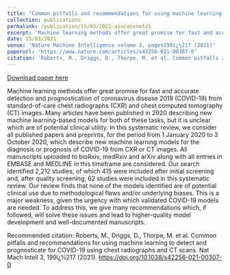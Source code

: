 ```yaml
---
title: "Common pitfalls and recommendations for using machine learning to detect and prognosticate for COVID-19 using chest radiographs and CT scans [as collaborative authors]"
collection: publications
permalink: /publication/15/03/2021-aixconvnet21
excerpt: 'Machine learning methods offer great promise for fast and accurate detection and prognostication of coronavirus disease 2019 (COVID-19) from standard-of-care chest radiographs (CXR) and chest computed tomography (CT) images. Many articles have been published in 2020 describing new machine learning-based models for both of these tasks, but it is unclear which are of potential clinical utility. In this systematic review, we consider all published papers and preprints, for the period from 1 January 2020 to 3 October 2020, which describe new machine learning models for the diagnosis or prognosis of COVID-19 from CXR or CT images. All manuscripts uploaded to bioRxiv, medRxiv and arXiv along with all entries in EMBASE and MEDLINE in this timeframe are considered. Our search identified 2,212 studies, of which 415 were included after initial screening and, after quality screening, 62 studies were included in this systematic review. Our review finds that none of the models identified are of potential clinical use due to methodological flaws and/or underlying biases. This is a major weakness, given the urgency with which validated COVID-19 models are needed. To address this, we give many recommendations which, if followed, will solve these issues and lead to higher-quality model development and well-documented manuscripts.'
date: 15/03/2021
venue: 'Nature Machine Intelligence volume 3, pages199ï¿½217 (2021)'
paperurl: 'https://www.nature.com/articles/s42256-021-00307-0'
citation: 'Roberts, M., Driggs, D., Thorpe, M. et al. Common pitfalls and recommendations for using machine learning to detect and prognosticate for COVID-19 using chest radiographs and CT scans. Nat Mach Intell 3, 199ï¿½217 (2021). https://doi.org/10.1038/s42256-021-00307-0'
---
```


<a href='https://www.nature.com/articles/s42256-021-00307-0'>Download paper here</a>

Machine learning methods offer great promise for fast and accurate detection and prognostication of coronavirus disease 2019 (COVID-19) from standard-of-care chest radiographs (CXR) and chest computed tomography (CT) images. Many articles have been published in 2020 describing new machine learning-based models for both of these tasks, but it is unclear which are of potential clinical utility. In this systematic review, we consider all published papers and preprints, for the period from 1 January 2020 to 3 October 2020, which describe new machine learning models for the diagnosis or prognosis of COVID-19 from CXR or CT images. All manuscripts uploaded to bioRxiv, medRxiv and arXiv along with all entries in EMBASE and MEDLINE in this timeframe are considered. Our search identified 2,212 studies, of which 415 were included after initial screening and, after quality screening, 62 studies were included in this systematic review. Our review finds that none of the models identified are of potential clinical use due to methodological flaws and/or underlying biases. This is a major weakness, given the urgency with which validated COVID-19 models are needed. To address this, we give many recommendations which, if followed, will solve these issues and lead to higher-quality model development and well-documented manuscripts.

Recommended citation: Roberts, M., Driggs, D., Thorpe, M. et al. Common pitfalls and recommendations for using machine learning to detect and prognosticate for COVID-19 using chest radiographs and CT scans. Nat Mach Intell 3, 199ï¿½217 (2021). https://doi.org/10.1038/s42256-021-00307-0